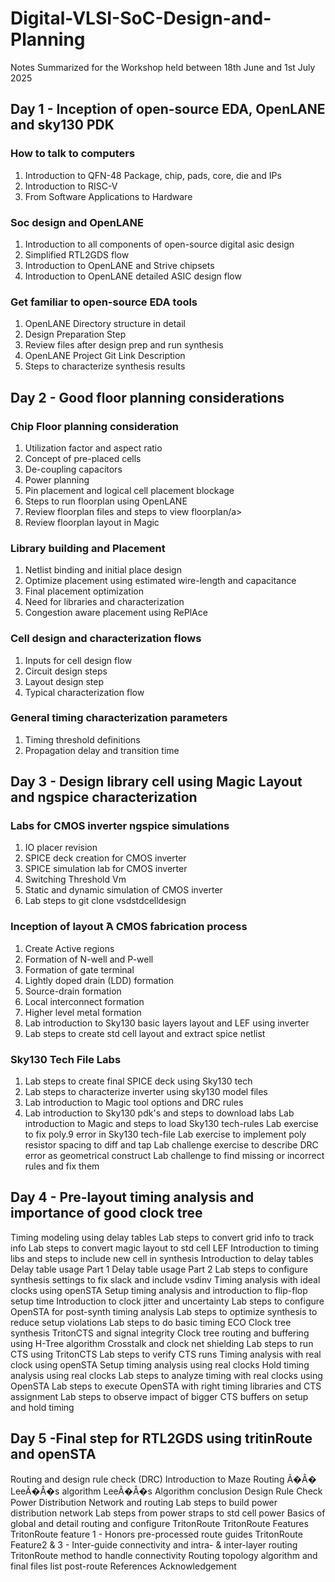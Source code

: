 # Digital-VLSI-SoC-Design-and-Planning
Notes Summarized for the Workshop held between 18th June and 1st July 2025
## Day 1 - Inception of open-source EDA, OpenLANE and sky130 PDK
### How to talk to computers
1. Introduction to QFN-48 Package, chip, pads, core, die and IPs
2. Introduction to RISC-V
3. From Software Applications to Hardware
### Soc design and OpenLANE
1. Introduction to all components of open-source digital asic design
2. Simplified RTL2GDS flow
3. Introduction to OpenLANE and Strive chipsets
4. Introduction to OpenLANE detailed ASIC design flow
### Get familiar to open-source EDA tools
1. OpenLANE Directory structure in detail
2. Design Preparation Step
3. Review files after design prep and run synthesis
4. OpenLANE Project Git Link Description
5. Steps to characterize synthesis results
## Day 2 - Good floor planning considerations
### Chip Floor planning consideration
1. Utilization factor and aspect ratio
2. Concept of pre-placed cells
3. De-coupling capacitors
4. Power planning
5. Pin placement and logical cell placement blockage
6. Steps to run floorplan using OpenLANE
7. Review floorplan files and steps to view floorplan/a>
8. Review floorplan layout in Magic
### Library building and Placement
1. Netlist binding and initial place design
2. Optimize placement using estimated wire-length and capacitance
3. Final placement optimization
4. Need for libraries and characterization
5. Congestion aware placement using RePlAce
### Cell design and characterization flows
1. Inputs for cell design flow
2. Circuit design steps
3. Layout design step
4. Typical characterization flow
### General timing characterization parameters
1. Timing threshold definitions
2. Propagation delay and transition time
## Day 3 - Design library cell using Magic Layout and ngspice characterization
### Labs for CMOS inverter ngspice simulations
1. IO placer revision
2. SPICE deck creation for CMOS inverter
3. SPICE simulation lab for CMOS inverter
4. Switching Threshold Vm
5. Static and dynamic simulation of CMOS inverter
6. Lab steps to git clone vsdstdcelldesign
### Inception of layout ̂A CMOS fabrication process
1. Create Active regions
2. Formation of N-well and P-well
3. Formation of gate terminal
4. Lightly doped drain (LDD) formation
5. Source-drain formation
6. Local interconnect formation
7. Higher level metal formation
8. Lab introduction to Sky130 basic layers layout and LEF using inverter
9. Lab steps to create std cell layout and extract spice netlist
### Sky130 Tech File Labs
1. Lab steps to create final SPICE deck using Sky130 tech
2. Lab steps to characterize inverter using sky130 model files
3. Lab introduction to Magic tool options and DRC rules
4. Lab introduction to Sky130 pdk's and steps to download labs
Lab introduction to Magic and steps to load Sky130 tech-rules
Lab exercise to fix poly.9 error in Sky130 tech-file
Lab exercise to implement poly resistor spacing to diff and tap
Lab challenge exercise to describe DRC error as geometrical construct
Lab challenge to find missing or incorrect rules and fix them
## Day 4 - Pre-layout timing analysis and importance of good clock tree
Timing modeling using delay tables
Lab steps to convert grid info to track info
Lab steps to convert magic layout to std cell LEF
Introduction to timing libs and steps to include new cell in synthesis
Introduction to delay tables
Delay table usage Part 1
Delay table usage Part 2
Lab steps to configure synthesis settings to fix slack and include vsdinv
Timing analysis with ideal clocks using openSTA
Setup timing analysis and introduction to flip-flop setup time
Introduction to clock jitter and uncertainty
Lab steps to configure OpenSTA for post-synth timing analysis
Lab steps to optimize synthesis to reduce setup violations
Lab steps to do basic timing ECO
Clock tree synthesis TritonCTS and signal integrity
Clock tree routing and buffering using H-Tree algorithm
Crosstalk and clock net shielding
Lab steps to run CTS using TritonCTS
Lab steps to verify CTS runs
Timing analysis with real clock using openSTA
Setup timing analysis using real clocks
Hold timing analysis using real clocks
Lab steps to analyze timing with real clocks using OpenSTA
Lab steps to execute OpenSTA with right timing libraries and CTS assignment
Lab steps to observe impact of bigger CTS buffers on setup and hold timing
## Day 5 -Final step for RTL2GDS using tritinRoute and openSTA
Routing and design rule check (DRC)
Introduction to Maze Routing Ã�Â� LeeÃ�Â�s algorithm
LeeÃ�Â�s Algorithm conclusion
Design Rule Check
Power Distribution Network and routing
Lab steps to build power distribution network
Lab steps from power straps to std cell power
Basics of global and detail routing and configure TritonRoute
TritonRoute Features
TritonRoute feature 1 - Honors pre-processed route guides
TritonRoute Feature2 & 3 - Inter-guide connectivity and intra- & inter-layer routing
TritonRoute method to handle connectivity
Routing topology algorithm and final files list post-route
References
Acknowledgement
